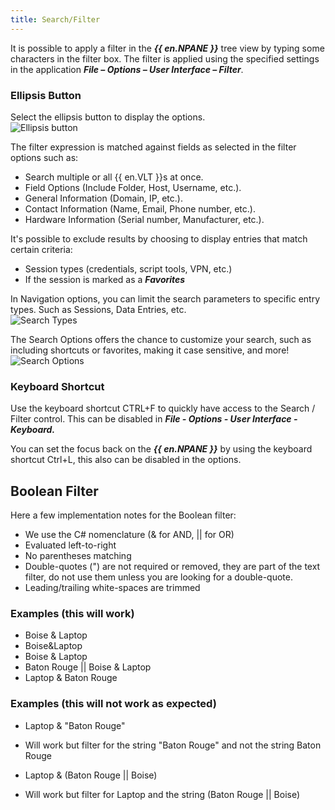 ```yaml
---
title: Search/Filter
---
```

It is possible to apply a filter in the ***{{ en.NPANE }}*** tree view by typing some characters in the filter box. The filter is applied using the specified settings in the application ***File – Options – User Interface – Filter***. 

### Ellipsis Button 

Select the ellipsis button to display the options.  
![Ellipsis button](https://webdevolutions.azureedge.net/docs/en/rdm/windows/clip11003.png) 

The filter expression is matched against fields as selected in the filter options such as:  

* Search multiple or all {{ en.VLT }}s at once. 
* Field Options (Include Folder, Host, Username, etc.). 
* General Information (Domain, IP, etc.). 
* Contact Information (Name, Email, Phone number, etc.). 
* Hardware Information (Serial number, Manufacturer, etc.). 

It's possible to exclude results by choosing to display entries that match certain criteria:  

* Session types (credentials, script tools, VPN, etc.) 
* If the session is marked as a ***Favorites*** 

In Navigation options, you can limit the search parameters to specific entry types. Such as Sessions, Data Entries, etc.  
![Search Types](https://webdevolutions.azureedge.net/docs/en/rdm/windows/clip11006.png) 

The Search Options offers the chance to customize your search, such as including shortcuts or favorites, making it case sensitive, and more!  
![Search Options](https://webdevolutions.azureedge.net/docs/en/rdm/windows/clip11012.png) 

### Keyboard Shortcut 

Use the keyboard shortcut CTRL+F to quickly have access to the Search / Filter control. This can be disabled in ***File - Options - User Interface - Keyboard.***  

You can set the focus back on the ***{{ en.NPANE }}*** by using the keyboard shortcut Ctrl+L, this also can be disabled in the options. 

## Boolean Filter 

Here a few implementation notes for the Boolean filter:  

* We use the C# nomenclature (& for AND, || for OR) 
* Evaluated left-to-right 
* No parentheses matching 
* Double-quotes (") are not required or removed, they are part of the text filter, do not use them unless you are looking for a double-quote. 
* Leading/trailing white-spaces are trimmed 

### Examples (this will work) 

* Boise & Laptop 
* Boise&Laptop 
* Boise & Laptop 
* Baton Rouge || Boise & Laptop 
* Laptop & Baton Rouge 

### Examples (this will not work as expected) 

* Laptop & "Baton Rouge" 
- Will work but filter for the string "Baton Rouge" and not the string Baton Rouge 
* Laptop & (Baton Rouge || Boise) 
- Will work but filter for Laptop and the string (Baton Rouge || Boise) 

